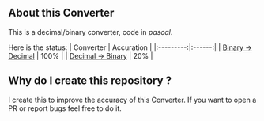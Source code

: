 ## About this Converter
This is a decimal/binary converter, code in _pascal_.

Here is the status:
| Converter | Accuration |
|:---------:|:------:|
| [Binary -> Decimal](https://github.com/NguyenASang/Decimal-Binary_Converter/releases/download/v2.0.0/binary_to_number.exe) | 100% |
| [Decimal -> Binary](https://github.com/NguyenASang/Decimal-Binary_Converter/releases/download/v1.0.1/number_to_binary.exe) | 20% |

## Why do I create this repository ?
I create this to improve the accuracy of this Converter. If you want to open a PR or report bugs feel free to do it.
